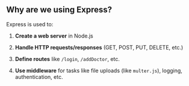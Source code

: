 ## Why are we using Express?

Express is used to:

1. **Create a web server** in Node.js
    
2. **Handle HTTP requests/responses** (GET, POST, PUT, DELETE, etc.)
    
3. **Define routes** like `/login`, `/addDoctor`, etc.
    
4. **Use middleware** for tasks like file uploads (like `multer.js`), logging, authentication, etc.